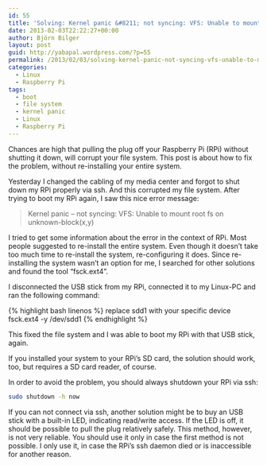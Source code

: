 ```yaml
---
id: 55
title: 'Solving: Kernel panic &#8211; not syncing: VFS: Unable to mount root fs on unknown-block(x,y)'
date: 2013-02-03T22:22:27+00:00
author: Björn Bilger
layout: post
guid: http://yabapal.wordpress.com/?p=55
permalink: /2013/02/03/solving-kernel-panic-not-syncing-vfs-unable-to-mount-root-fs-on-unknown-blockxy/
categories:
  - Linux
  - Raspberry Pi
tags:
  - boot
  - file system
  - kernel panic
  - Linux
  - Raspberry Pi
---
```

Chances are high that pulling the plug off your Raspberry Pi (RPi) without shutting it down, will corrupt your file system. This post is about how to fix the problem, without re-installing your entire system.<!--more-->

Yesterday I changed the cabling of my media center and forgot to shut down my RPi properly via ssh. And this corrupted my file system. After trying to boot my RPi again, I saw this nice error message:

> Kernel panic &#8211; not syncing: VFS: Unable to mount root fs on unknown-block(x,y)

I tried to get some information about the error in the context of RPi. Most people suggested to re-install the entire system. Even though it doesn&#8217;t take too much time to re-install the system, re-configuring it does. Since re-installing the system wasn&#8217;t an option for me, I searched for other solutions and found the tool &#8220;fsck.ext4&#8221;.

I disconnected the USB stick from my RPi, connected it to my Linux-PC and ran the following command:

{% highlight bash linenos %}
replace sdd1 with your specific device
fsck.ext4 -y /dev/sdd1
{% endhighlight %}

This fixed the file system and I was able to boot my RPi with that USB stick, again.

If you installed your system to your RPi&#8217;s SD card, the solution should work, too, but requires a SD card reader, of course.

In order to avoid the problem, you should always shutdown your RPi via ssh:

``` bash
sudo shutdown -h now
```

If you can not connect via ssh, another solution might be to buy an USB stick with a built-in LED, indicating read/write access. If the LED is off, it should be possible to pull the plug relatively safely. This method, however, is not very reliable. You should use it only in case the first method is not possible. I only use it, in case the RPi&#8217;s ssh daemon died or is inaccessible for another reason.
